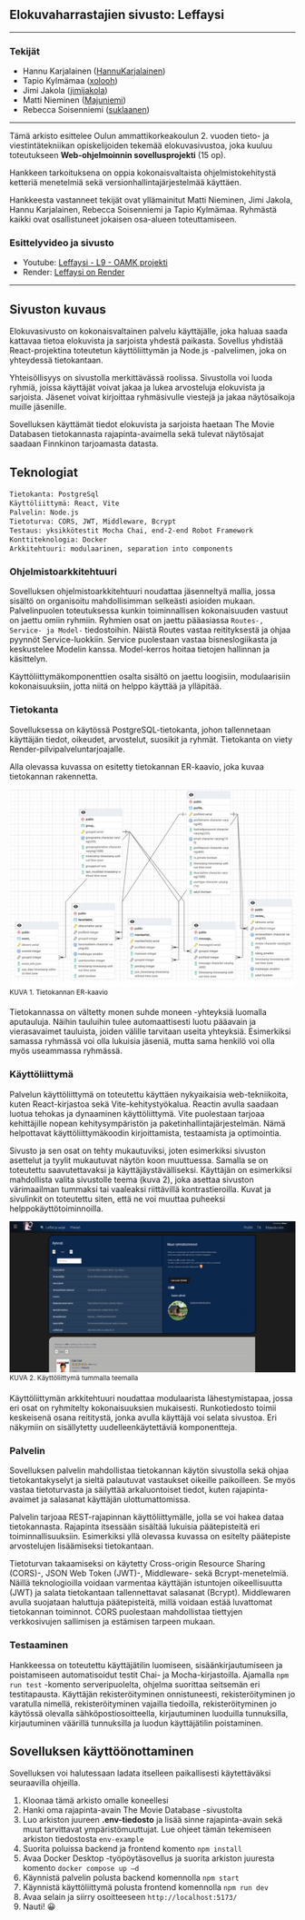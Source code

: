 
## Elokuvaharrastajien sivusto: Leffaysi
---------------------------------

### Tekijät

- Hannu Karjalainen ([HannuKarjalainen](https://github.com/HannuKarjalainen))
- Tapio Kylmämaa ([xolooh](https://github.com/xolooh))
- Jimi Jakola ([jimijakola](https://github.com/jimijakola))
- Matti Nieminen ([Majuniemi](https://github.com/Majuniemi))
- Rebecca Soisenniemi ([suklaanen](https://github.com/suklaanen))

---------------------------------

Tämä arkisto esittelee Oulun ammattikorkeakoulun 2. vuoden tieto- ja viestintätekniikan opiskelijoiden tekemää elokuvasivustoa, joka kuuluu toteutukseen **Web-ohjelmoinnin sovellusprojekti** (15 op). 

Hankkeen tarkoituksena on oppia kokonaisvaltaista ohjelmistokehitystä ketteriä menetelmiä sekä versionhallintajärjestelmää käyttäen. 

Hankkeesta vastanneet tekijät ovat yllämainitut Matti Nieminen, Jimi Jakola, Hannu Karjalainen, Rebecca Soisenniemi ja Tapio Kylmämaa. Ryhmästä kaikki ovat osallistuneet jokaisen osa-alueen toteuttamiseen.

### Esittelyvideo ja sivusto

- Youtube: [Leffaysi - L9 - OAMK projekti](https://www.youtube.com/watch?v=4ZlEyXCdmbE)
- Render: [Leffaysi on Render](https://leffaysi.onrender.com/)

---------------------------------

## Sivuston kuvaus

Elokuvasivusto on kokonaisvaltainen palvelu käyttäjälle, joka haluaa saada kattavaa tietoa elokuvista ja sarjoista yhdestä paikasta. Sovellus yhdistää React-projektina toteutetun käyttöliittymän ja Node.js -palvelimen, joka on yhteydessä tietokantaan.

Yhteisöllisyys on sivustolla merkittävässä roolissa. Sivustolla voi luoda ryhmiä, joissa käyttäjät voivat jakaa ja lukea arvosteluja elokuvista ja sarjoista. Jäsenet voivat kirjoittaa ryhmäsivulle viestejä ja jakaa näytösaikoja muille jäsenille. 

Sovelluksen käyttämät tiedot elokuvista ja sarjoista haetaan The Movie Databasen tietokannasta rajapinta-avaimella sekä tulevat näytösajat saadaan Finnkinon tarjoamasta datasta.

## Teknologiat

  	Tietokanta: PostgreSql
	Käyttöliittymä: React, Vite
	Palvelin: Node.js
	Tietoturva: CORS, JWT, Middleware, Bcrypt
	Testaus: yksikkötestit Mocha Chai, end-2-end Robot Framework
    Konttiteknologia: Docker
    Arkkitehtuuri: modulaarinen, separation into components

### Ohjelmistoarkkitehtuuri

Sovelluksen ohjelmistoarkkitehtuuri noudattaa jäsenneltyä mallia, jossa sisältö on organisoitu mahdollisimman selkeästi asioiden mukaan. Palvelinpuolen toteutuksessa kunkin toiminnallisen kokonaisuuden vastuut on jaettu omiin ryhmiin. Ryhmien osat on jaettu pääasiassa ```Routes-, Service- ja Model-``` tiedostoihin. Näistä Routes vastaa reitityksestä ja ohjaa pyynnöt Service-luokkiin. Service puolestaan vastaa bisneslogiikasta ja keskustelee Modelin kanssa. Model-kerros hoitaa tietojen hallinnan ja käsittelyn. 

Käyttöliittymäkomponenttien osalta sisältö on jaettu loogisiin, modulaarisiin kokonaisuuksiin, jotta niitä on helppo käyttää ja ylläpitää. 


### Tietokanta
Sovelluksessa on käytössä PostgreSQL-tietokanta, johon tallennetaan käyttäjän tiedot, oikeudet, arvostelut, suosikit ja ryhmät. Tietokanta on viety Render-pilvipalveluntarjoajalle. 

Alla olevassa kuvassa on esitetty tietokannan ER-kaavio, joka kuvaa tietokannan rakennetta. 

![Kaavio tietokannan rakenteesta. Tietokanta koostuu tauluista group_, profile_, event_, favoritelist_, memberlist_, message_ ja review_. ](image-1.png)
<sup>KUVA 1. Tietokannan ER-kaavio</sup>

Tietokannassa on vältetty monen suhde moneen -yhteyksiä luomalla aputauluja. Näihin tauluihin tulee automaattisesti luotu pääavain ja vierasavaimet tauluista, joiden välille tarvitaan useita yhteyksiä. Esimerkiksi samassa ryhmässä voi olla lukuisia jäseniä, mutta sama henkilö voi olla myös useammassa ryhmässä.

### Käyttöliittymä
Palvelun käyttöliittymä on toteutettu käyttäen nykyaikaisia web-tekniikoita, kuten React-kirjastoa sekä Vite-kehitystyökalua. Reactin avulla saadaan luotua tehokas ja dynaaminen käyttöliittymä. Vite puolestaan tarjoaa kehittäjille nopean kehitysympäristön ja paketinhallintajärjestelmän. Nämä helpottavat käyttöliittymäkoodin kirjoittamista, testaamista ja optimointia. 

Sivusto ja sen osat on tehty mukautuviksi, joten esimerkiksi sivuston asettelut ja tyylit mukautuvat näytön koon muuttuessa. Samalla se on toteutettu saavutettavaksi ja käyttäjäystävälliseksi. Käyttäjän on esimerkiksi mahdollista valita sivustolle teema (kuva 2), joka asettaa sivuston värimaailman tummaksi tai vaaleaksi riittävillä kontrastieroilla. Kuvat ja sivulinkit on toteutettu siten, että ne voi muuttaa puheeksi helppokäyttötoiminnoilla. 

![Käyttöliittymä tummalla teemalla](image.png)
<sup>KUVA 2. Käyttöliittymä tummalla teemalla</sup>

Käyttöliittymän arkkitehtuuri noudattaa modulaarista lähestymistapaa, jossa eri osat on ryhmitelty kokonaisuuksien mukaisesti. Runkotiedosto toimii keskeisenä osana reititystä, jonka avulla käyttäjä voi selata sivustoa. Eri näkymiin on sisällytetty uudelleenkäytettäviä komponentteja.

### Palvelin
Sovelluksen palvelin mahdollistaa tietokannan käytön sivustolla sekä ohjaa tietokantakyselyt ja sieltä palautuvat vastaukset oikeille paikoilleen. Se myös vastaa tietoturvasta ja säilyttää arkaluontoiset tiedot, kuten rajapinta-avaimet ja salasanat käyttäjän ulottumattomissa. 

Palvelin tarjoaa REST-rajapinnan käyttöliittymälle, jolla se voi hakea dataa tietokannasta. Rajapinta itsessään sisältää lukuisia päätepisteitä eri toiminnallisuuksiin. Esimerkiksi yllä olevassa kuvassa on esitelty päätepiste arvostelujen lisäämiseksi tietokantaan.

Tietoturvan takaamiseksi on käytetty Cross-origin Resource Sharing (CORS)-, JSON Web Token (JWT)-, Middleware- sekä Bcrypt-menetelmiä. Näillä teknologioilla voidaan varmentaa käyttäjän istuntojen oikeellisuutta (JWT) ja salata tietokantaan tallennettavat salasanat (Bcrypt). Middlewaren avulla suojataan haluttuja päätepisteitä, millä voidaan estää luvattomat tietokannan toiminnot. CORS puolestaan mahdollistaa tiettyjen verkkosivujen sallimisen ja estämisen tarpeen mukaan. 

### Testaaminen 

Hankkeessa on toteutettu käyttäjätilin luomiseen, sisäänkirjautumiseen ja poistamiseen automatisoidut testit Chai- ja Mocha-kirjastoilla. Ajamalla ```npm run test``` -komento serveripuolelta, ohjelma suorittaa seitsemän eri testitapausta. Käyttäjän rekisteröityminen onnistuneesti, rekisteröityminen jo varatulla nimellä, rekisteröityminen vajailla tiedoilla, rekisteröityminen jo käytössä olevalla sähköpostiosoitteella, kirjautuminen luoduilla tunnuksilla, kirjautuminen väärillä tunnuksilla ja luodun käyttäjätilin poistaminen. 

## Sovelluksen käyttöönottaminen

Sovelluksen voi halutessaan ladata itselleen paikallisesti käytettäväksi seuraavilla ohjeilla. 

1.	Kloonaa tämä arkisto omalle koneellesi
2.	Hanki oma rajapinta-avain The Movie Database -sivustolta
3.	Luo arkiston juureen **.env-tiedosto** ja lisää sinne rajapinta-avain sekä muut tarvittavat ympäristömuuttujat. Lue ohjeet tämän tekemiseen arkiston tiedostosta
```env-example```
4.	Suorita poluissa backend ja frontend komento
```npm install```
5.	Avaa Docker Desktop -työpöytäsovellus ja suorita arkiston juuresta komento
```docker compose up –d```
6.	Käynnistä palvelin polusta backend komennolla
```npm start```
7.	Käynnistä käyttöliittymä polusta frontend komennolla
```npm run dev```
8.	Avaa selain ja siirry osoitteeseen 
```http://localhost:5173/```
9.	Nauti! 😀 